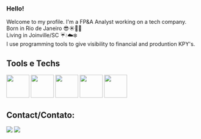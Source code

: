 ### Hello!

Welcome to my profile. I'm a FP&A Analyst working on a tech company. 
<br>Born in Rio de Janeiro 😎☀️🌅🔥
<br>Living in Joinville/SC ☔💧☁️❄️
<br>I use programming tools to give visibility to financial and produntion KPY's.


## Tools e Techs

<img height="60" src="https://cdn.jsdelivr.net/gh/devicons/devicon/icons/python/python-original-wordmark.svg" /> <img height="60" src="https://cdn.jsdelivr.net/gh/devicons/devicon/icons/java/java-original-wordmark.svg" /> <img height="60" src="https://cdn.jsdelivr.net/gh/devicons/devicon/icons/mysql/mysql-original-wordmark.svg" /> <img height="60" src="https://cdn.jsdelivr.net/gh/devicons/devicon/icons/postgresql/postgresql-plain-wordmark.svg" /> <img height="60" src="https://w3skillset.com/wp-content/uploads/2021/09/PowerBI-Logo.png" />


## Contact/Contato:

<div>
<a href = "mailto:jpbalopes@gmail.com"><img src="https://img.shields.io/badge/Gmail-D14836?style=for-the-badge&logo=gmail&logoColor=white" target="_blank"></a>
<a href="www.linkedin.com/in/joaopedrobrasillopes" ><img src="https://img.shields.io/badge/-LinkedIn-%230077B5?style=for-the-badge&logo=linkedin&logoColor=white"</a>   
</div>
          
          
          
          
          


